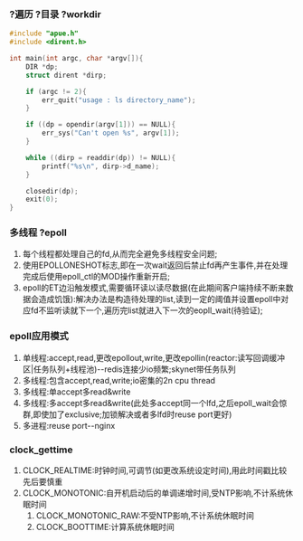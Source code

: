 ### ?遍历 ?目录 ?workdir
```c
#include "apue.h"
#include <dirent.h>

int main(int argc, char *argv[]){
    DIR *dp;
    struct dirent *dirp;

    if (argc != 2){
        err_quit("usage : ls directory_name");
    }

    if ((dp = opendir(argv[1])) == NULL){
        err_sys("Can't open %s", argv[1]);
    }

    while ((dirp = readdir(dp)) != NULL){
        printf("%s\n", dirp->d_name);
    }

    closedir(dp);
    exit(0);
}
```

### 多线程 ?epoll
1. 每个线程都处理自己的fd,从而完全避免多线程安全问题;
2. 使用EPOLLONESHOT标志,即在一次wait返回后禁止fd再产生事件,并在处理完成后使用epoll_ctl的MOD操作重新开启;
3. epoll的ET边沿触发模式,需要循环读以读尽数据(在此期间客户端持续不断来数据会造成饥饿):解决办法是构造待处理的list,读到一定的阈值并设置epoll中对应fd不监听读就下一个,遍历完list就进入下一次的eopll_wait(待验证);

### epoll应用模式
1. 单线程:accept,read,更改epollout,write,更改epollin(reactor:读写回调缓冲区|任务队列+线程池)--redis连接少io频繁;skynet带任务队列
2. 多线程:包含accept,read,write;io密集的2n cpu thread
3. 多线程:单accept多read&write
4. 多线程:多accept多read&write(此处多accept同一个lfd,之后epoll_wait会惊群,即使加了exclusive;加锁解决或者多lfd时reuse port更好)
5. 多进程:reuse port--nginx

### clock_gettime
1. CLOCK_REALTIME:时钟时间,可调节(如更改系统设定时间),用此时间戳比较先后要慎重
2. CLOCK_MONOTONIC:自开机启动后的单调递增时间,受NTP影响,不计系统休眠时间
    1. CLOCK_MONOTONIC_RAW:不受NTP影响,不计系统休眠时间
    2. CLOCK_BOOTTIME:计算系统休眠时间
